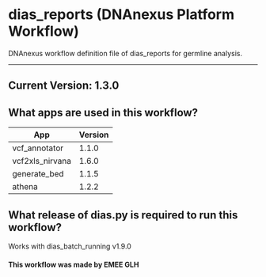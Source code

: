# dias_reports (DNAnexus Platform Workflow)
DNAnexus workflow definition file of dias_reports for germline analysis.

-------

## Current Version: 1.3.0

## What apps are used in this workflow?

|  App 	| Version  	|
|---	|---	|
|vcf_annotator      |1.1.0|
|vcf2xls_nirvana    |1.6.0|
|generate_bed       |1.1.5|
|athena             |1.2.2|



## What release of dias.py is required to run this workflow?

Works with dias_batch_running v1.9.0



#### This workflow was made by EMEE GLH
